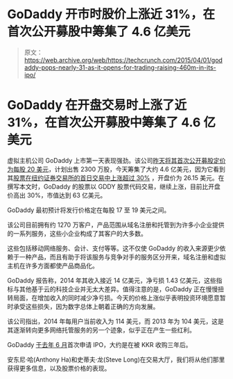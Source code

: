 # GoDaddy 开市时股价上涨近 31%，在首次公开募股中筹集了 4.6 亿美元 

> 原文：<https://web.archive.org/web/https://techcrunch.com/2015/04/01/godaddy-pops-nearly-31-as-it-opens-for-trading-raising-460m-in-its-ipo/>

# GoDaddy 在开盘交易时上涨了近 31%，在首次公开募股中筹集了 4.6 亿美元

虚拟主机公司 GoDaddy 上市第一天表现强劲。该公司[昨天将其首次公开募股定价为每股 20 美元](https://web.archive.org/web/20221206150745/http://www.sec.gov/Archives/edgar/data/1609711/000119312515114672/d902903ds1mef.htm)，计划出售 2300 万股，今天筹集了大约 4.6 亿美元，因为它看到其[股票在纽约证券交易所的首日交易中上涨超过 30%](https://web.archive.org/web/20221206150745/http://www.google.com/finance?q=NYSE%3AGDDY&ei=MgQcVZLlIsr7wgOWqYHIAg) ，开盘价为 26.15 美元。在撰写本文时，GoDaddy 的股票以 GDDY 股票代码交易，继续上涨，目前比开盘价高出 30%，市值达到 63 亿美元。

GoDaddy 最初预计将发行价格定在每股 17 至 19 美元之间。

该公司目前拥有约 1270 万客户，产品范围从域名注册和托管到为许多小企业提供的一系列服务，这些小企业构成了其客户的大多数。

这些包括移动网络服务、会计、支付等等。这不仅使 GoDaddy 的收入来源更少依赖于一种产品，而且有助于将该服务与竞争对手的服务区分开来，域名注册和虚拟主机在许多方面都使产品商品化。

GoDaddy 报告称，2014 年其收入接近 14 亿美元，净亏损 1.43 亿美元，这些指标与其他基于云的科技企业并无太大差异。值得注意的是，GoDaddy 正在慢慢扭转局面，在增加收入的同时减少净亏损。今天的价格上涨似乎表明投资环境愿意暂时承受这些损失，因为数字总体上朝着正确的方向发展。

该公司指出，2014 年每用户当前收入为 114 美元，而 2013 年为 104 美元，这是其逐渐转向更多网络托管服务的另一个迹象，似乎正在产生一些红利。

GoDaddy [于去年 6 月](https://web.archive.org/web/20221206150745/https://beta.techcrunch.com/2014/06/09/godaddy-files-for-100m-ipo/)首次申请 IPO，大约是在被 KKR 收购三年后。

安东尼·哈(Anthony Ha)和史蒂夫·龙(Steve Long)在交易大厅，我们将从他们那里获得更多信息，以及股票价格的表现。